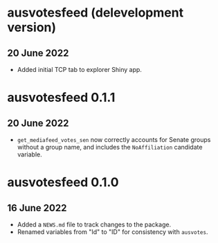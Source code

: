 # ausvotesfeed (delevelopment version)

## 20 June 2022

* Added initial TCP tab to explorer Shiny app.

# ausvotesfeed 0.1.1

## 20 June 2022

* `get_mediafeed_votes_sen` now correctly accounts for Senate groups without a
  group name, and includes the `NoAffiliation` candidate variable.

# ausvotesfeed 0.1.0

## 16 June 2022

* Added a `NEWS.md` file to track changes to the package.
* Renamed variables from "Id" to "ID" for consistency with `ausvotes`.
